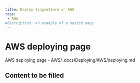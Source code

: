 ```yaml
---
title: Deploy SingleStore on AWS
tags:
 - AWS
#description: An example of a nested page
---
```


# AWS deploying page

AWS deploying page - AWS/_docs/Deploying/AWS/deploying.md

## Content to be filled
